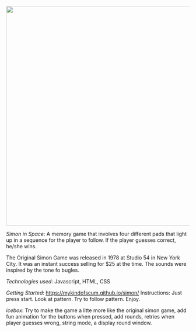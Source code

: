 

<img src="/screenshot.png" width=600 height=600>


*Simon in Space*: A memory game that involves four different pads that light up in a sequence for
the player to follow. If the player guesses correct, he/she wins. 

The Original Simon Game was released in 1978 at Studio 54 in New York City. It was an instant success
selling for $25 at the time. The sounds were inspired by the tone fo bugles. 

*Technologies used*: Javascript, HTML, CSS

*Getting Started*: https://mykindofscum.github.io/simon/  Instructions: Just press start. Look at pattern. Try to follow pattern. Enjoy.

*icebox*: Try to make the game a litte more like the original simon game, add fun animation for the buttons when pressed, add rounds, retries when player guesses wrong, string mode, a display round window.